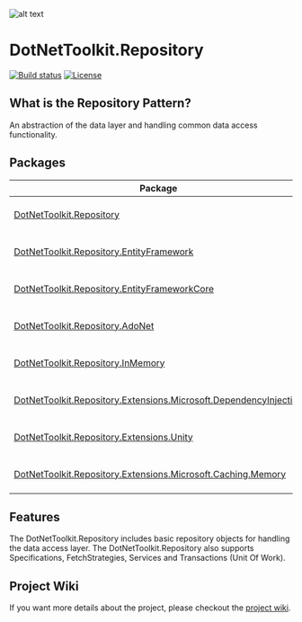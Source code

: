 ![alt text](https://raw.githubusercontent.com/johelvisguzman/DotNetToolkit.Repository/master/Toolkit.png)

# DotNetToolkit.Repository

[![Build status](https://ci.appveyor.com/api/projects/status/v02h9efjwev30sof?svg=true)](https://ci.appveyor.com/project/johelvisguzman/dotnettoolkit-repository)
[![License](https://img.shields.io/badge/license-MIT-blue.svg)](LICENSE)

## What is the Repository Pattern?

An abstraction of the data layer and handling common data access functionality.

## Packages

| Package | NuGet Stable  | Downloads | MyGet |
| ------- | ------------- | --------- | ----- |
[DotNetToolkit.Repository](https://www.nuget.org/packages/DotNetToolkit.Repository/) | [![DotNetToolkit.Repository](https://img.shields.io/nuget/v/DotNetToolkit.Repository.svg)](https://www.nuget.org/packages/DotNetToolkit.Repository/) | [![DotNetToolkit.Repository](https://img.shields.io/nuget/dt/DotNetToolkit.Repository.svg)](https://www.nuget.org/packages/DotNetToolkit.Repository/) | [![MyGet (dev)](https://img.shields.io/myget/dotnettoolkitrepositorydev/v/DotNetToolkit.Repository.svg)](https://www.myget.org/feed/dotnettoolkitrepositorydev/package/nuget/DotNetToolkit.Repository) |
[DotNetToolkit.Repository.EntityFramework](https://www.nuget.org/packages/DotNetToolkit.Repository.EntityFramework/) | [![DotNetToolkit.Repository.EntityFramework](https://img.shields.io/nuget/v/DotNetToolkit.Repository.EntityFramework.svg)](https://www.nuget.org/packages/DotNetToolkit.Repository.EntityFramework/) | [![DotNetToolkit.Repository.EntityFramework](https://img.shields.io/nuget/dt/DotNetToolkit.Repository.EntityFramework.svg)](https://www.nuget.org/packages/DotNetToolkit.Repository.EntityFramework/) | [![MyGet (dev)](https://img.shields.io/myget/dotnettoolkitrepositorydev/v/DotNetToolkit.Repository.EntityFramework.svg)](https://www.myget.org/feed/dotnettoolkitrepositorydev/package/nuget/DotNetToolkit.Repository.EntityFramework) |
[DotNetToolkit.Repository.EntityFrameworkCore](https://www.nuget.org/packages/DotNetToolkit.Repository.EntityFrameworkCore/) | [![DotNetToolkit.Repository.EntityFrameworkCore](https://img.shields.io/nuget/v/DotNetToolkit.Repository.EntityFrameworkCore.svg)](https://www.nuget.org/packages/DotNetToolkit.Repository.EntityFrameworkCore/) | [![DotNetToolkit.Repository.EntityFrameworkCore](https://img.shields.io/nuget/dt/DotNetToolkit.Repository.EntityFrameworkCore.svg)](https://www.nuget.org/packages/DotNetToolkit.Repository.EntityFrameworkCore/) | [![MyGet (dev)](https://img.shields.io/myget/dotnettoolkitrepositorydev/v/DotNetToolkit.Repository.EntityFrameworkCore.svg)](https://www.myget.org/feed/dotnettoolkitrepositorydev/package/nuget/DotNetToolkit.Repository.EntityFrameworkCore) |
[DotNetToolkit.Repository.AdoNet](https://www.nuget.org/packages/DotNetToolkit.Repository.AdoNet/) | [![DotNetToolkit.Repository.AdoNet](https://img.shields.io/nuget/v/DotNetToolkit.Repository.AdoNet.svg)](https://www.nuget.org/packages/DotNetToolkit.Repository.AdoNet/) | [![DotNetToolkit.Repository.AdoNet](https://img.shields.io/nuget/dt/DotNetToolkit.Repository.AdoNet.svg)](https://www.nuget.org/packages/DotNetToolkit.Repository.AdoNet/) | [![MyGet (dev)](https://img.shields.io/myget/dotnettoolkitrepositorydev/v/DotNetToolkit.Repository.AdoNet.svg)](https://www.myget.org/feed/dotnettoolkitrepositorydev/package/nuget/DotNetToolkit.Repository.AdoNet) |
[DotNetToolkit.Repository.InMemory](https://www.nuget.org/packages/DotNetToolkit.Repository.InMemory/) | [![DotNetToolkit.Repository.InMemory](https://img.shields.io/nuget/v/DotNetToolkit.Repository.InMemory.svg)](https://www.nuget.org/packages/DotNetToolkit.Repository.InMemory/) | [![DotNetToolkit.Repository.InMemory](https://img.shields.io/nuget/dt/DotNetToolkit.Repository.InMemory.svg)](https://www.nuget.org/packages/DotNetToolkit.Repository.InMemory/) | [![MyGet (dev)](https://img.shields.io/myget/dotnettoolkitrepositorydev/v/DotNetToolkit.Repository.InMemory.svg)](https://www.myget.org/feed/dotnettoolkitrepositorydev/package/nuget/DotNetToolkit.Repository.InMemory) |
[DotNetToolkit.Repository.Extensions.Microsoft.DependencyInjection](https://www.nuget.org/packages/DotNetToolkit.Repository.Extensions.Microsoft.DependencyInjection/) | [![DotNetToolkit.Repository.Extensions.Microsoft.DependencyInjection](https://img.shields.io/nuget/v/DotNetToolkit.Repository.Extensions.Microsoft.DependencyInjection.svg)](https://www.nuget.org/packages/DotNetToolkit.Repository.Extensions.Microsoft.DependencyInjection/) | [![DotNetToolkit.Repository.Extensions.Microsoft.DependencyInjection](https://img.shields.io/nuget/dt/DotNetToolkit.Repository.Extensions.Microsoft.DependencyInjection.svg)](https://www.nuget.org/packages/DotNetToolkit.Repository.Extensions.Microsoft.DependencyInjection/) | [![MyGet (dev)](https://img.shields.io/myget/dotnettoolkitrepositorydev/v/DotNetToolkit.Repository.Extensions.Microsoft.DependencyInjection.svg)](https://www.myget.org/feed/dotnettoolkitrepositorydev/package/nuget/DotNetToolkit.Repository.Extensions.Microsoft.DependencyInjection) |
[DotNetToolkit.Repository.Extensions.Unity](https://www.nuget.org/packages/DotNetToolkit.Repository.Extensions.Unity/) | [![DotNetToolkit.Repository.Extensions.Unity](https://img.shields.io/nuget/v/DotNetToolkit.Repository.Extensions.Unity.svg)](https://www.nuget.org/packages/DotNetToolkit.Repository.Extensions.Unity/) | [![DotNetToolkit.Repository.Extensions.Unity](https://img.shields.io/nuget/dt/DotNetToolkit.Repository.Extensions.Unity.svg)](https://www.nuget.org/packages/DotNetToolkit.Repository.Extensions.Unity/) | [![MyGet (dev)](https://img.shields.io/myget/dotnettoolkitrepositorydev/v/DotNetToolkit.Repository.Extensions.Unity.svg)](https://www.myget.org/feed/dotnettoolkitrepositorydev/package/nuget/DotNetToolkit.Repository.Extensions.Unity) |
[DotNetToolkit.Repository.Extensions.Microsoft.Caching.Memory](https://www.nuget.org/packages/DotNetToolkit.Repository.Extensions.Microsoft.Caching.Memory/) | [![DotNetToolkit.Repository.Extensions.Microsoft.Caching.Memory](https://img.shields.io/nuget/v/DotNetToolkit.Repository.Extensions.Microsoft.Caching.Memory.svg)](https://www.nuget.org/packages/DotNetToolkit.Repository.Extensions.Microsoft.Caching.Memory/) | [![DotNetToolkit.Repository.Extensions.Microsoft.Caching.Memory](https://img.shields.io/nuget/dt/DotNetToolkit.Repository.Extensions.Microsoft.Caching.Memory.svg)](https://www.nuget.org/packages/DotNetToolkit.Repository.Extensions.Microsoft.Caching.Memory/) | [![MyGet (dev)](https://img.shields.io/myget/dotnettoolkitrepositorydev/v/DotNetToolkit.Repository.Extensions.Microsoft.Caching.Memory.svg)](https://www.myget.org/feed/dotnettoolkitrepositorydev/package/nuget/DotNetToolkit.Repository.Extensions.Microsoft.Caching.Memory) |

## Features

The DotNetToolkit.Repository includes basic repository objects for handling the data access layer.
The DotNetToolkit.Repository also supports Specifications, FetchStrategies, Services and Transactions (Unit Of Work).

## Project Wiki

If you want more details about the project, please checkout the [project wiki](https://github.com/johelvisguzman/DotNetToolkit.Repository/wiki/Home).
